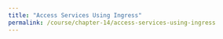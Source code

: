 ```yaml
---
title: "Access Services Using Ingress"
permalink: /course/chapter-14/access-services-using-ingress
---
```

